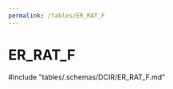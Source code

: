 ```yaml
---
permalink: /tables/ER_RAT_F
---
```

# ER_RAT_F
<!-- SPDX-License-Identifier: MPL-2.0 -->

<!-- ATTENTION : Ne pas supprimer ou modifier la ligne ci-dessous -->
#include "tables/.schemas/DCIR/ER_RAT_F.md"
<!-- ATTENTION : Ne pas supprimer ou modifier la ligne ci-dessus -->
